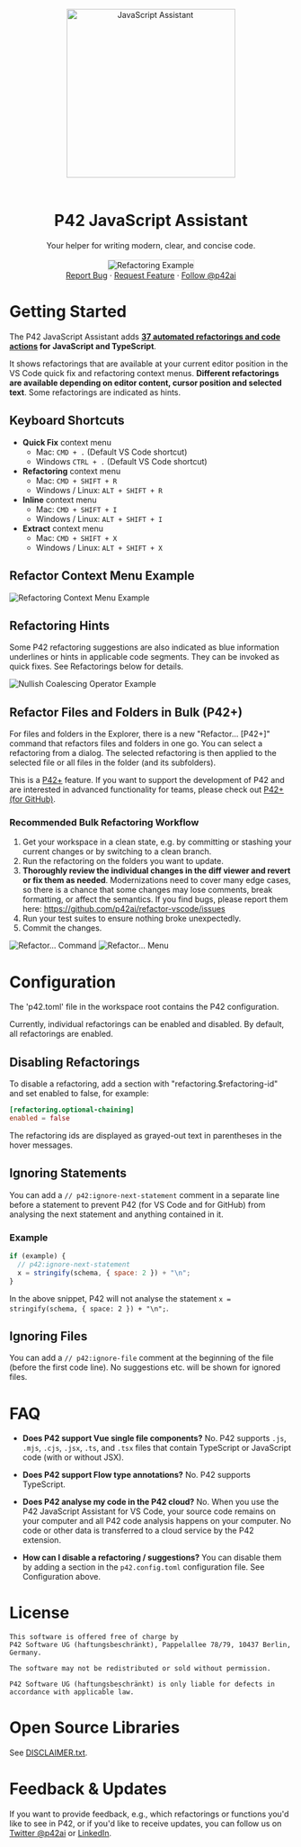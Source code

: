 <br />
<div align="center">
  <a href="https://p42.ai">
    <img 
      src="https://p42.ai/image/vscode/robot_juggling_300.png" 
      alt="JavaScript Assistant"
      height="300" />
  </a>
  <h1 align="center" style="padding-top: 20px;">P42 JavaScript Assistant</h2>
  

  <p align="center">
    Your helper for writing modern, clear, and concise code.
    <br />
    <br />
    <img src="https://p42.ai/image/vscode/vscode-intro.gif" 
         alt="Refactoring Example" 
         style="border:1px solid #ddd;" />
    <br />
    <a href="https://github.com/p42ai/refactor-vscode/issues">Report Bug</a>
    ·
    <a href="https://github.com/p42ai/refactor-vscode/issues">Request Feature</a>
    ·
    <a href="https://twitter.com/p42ai">Follow @p42ai</a>
  </p>
  
</div>


# Getting Started

The P42 JavaScript Assistant adds **[37 automated refactorings and code actions](https://p42.ai/documentation/code-action/) for JavaScript and TypeScript**. 

It shows refactorings that are available at your current editor position in the VS Code quick fix
and refactoring context menus. **Different refactorings are available depending on editor content,
cursor position and selected text**. Some refactorings are indicated as hints.

## Keyboard Shortcuts

- **Quick Fix** context menu
  - Mac: `CMD + .` (Default VS Code shortcut)
  - Windows `CTRL + .` (Default VS Code shortcut)
- **Refactoring** context menu
  - Mac: `CMD + SHIFT + R`
  - Windows / Linux: `ALT + SHIFT + R`
- **Inline** context menu
  - Mac: `CMD + SHIFT + I`
  - Windows / Linux: `ALT + SHIFT + I`
- **Extract** context menu
  - Mac: `CMD + SHIFT + X`
  - Windows / Linux: `ALT + SHIFT + X`

## Refactor Context Menu Example

![Refactoring Context Menu Example](https://p42.ai/image/vscode/refactoring-menu.png)

## Refactoring Hints

Some P42 refactoring suggestions are also indicated as blue information underlines or hints in applicable code segments. They can be invoked as quick fixes. See Refactorings below for details.

![Nullish Coalescing Operator Example](https://p42.ai/image/vscode/feature-suggestion.png)

## Refactor Files and Folders in Bulk (P42+)

For files and folders in the Explorer, there is a new "Refactor... \[P42+\]" command that refactors files and folders in one go. You can select a refactoring from a dialog. The selected refactoring is then applied to the selected file or all files in the folder (and its subfolders).

This is a [P42+](https://p42.ai/p42-plus) feature. If you want to support the development of P42 and are interested in advanced functionality for teams, please check out [P42+ (for GitHub)](https://p42.ai/p42-plus).

### Recommended Bulk Refactoring Workflow

1. Get your workspace in a clean state, e.g. by committing or stashing your current changes or by switching to a clean branch.
2. Run the refactoring on the folders you want to update.
3. **Thoroughly review the individual changes in the diff viewer and revert or fix them as needed**. Modernizations need to cover many edge cases, so there is a chance that some changes may lose comments, break formatting, or affect the semantics. If you find bugs, please report them here: https://github.com/p42ai/refactor-vscode/issues
4. Run your test suites to ensure nothing broke unexpectedly.
5. Commit the changes.

![Refactor... Command](https://p42.ai/image/vscode/feature-refactor-menu.png)
![Refactor... Menu](https://p42.ai/image/vscode/feature-refactor-selector.png)

# Configuration

The 'p42.toml' file in the workspace root contains the P42 configuration.

Currently, individual refactorings can be enabled and disabled. By default, all refactorings are enabled.

## Disabling Refactorings

To disable a refactoring, add a section with "refactoring.$refactoring-id" and set enabled to false, for example:

```toml
[refactoring.optional-chaining]
enabled = false
```

The refactoring ids are displayed as grayed-out text in parentheses in the hover messages.

## Ignoring Statements

You can add a `// p42:ignore-next-statement` comment in a separate line before a statement to prevent P42 (for VS Code and for GitHub) from analysing the next statement and anything contained in it.

### Example

```js
if (example) {
  // p42:ignore-next-statement
  x = stringify(schema, { space: 2 }) + "\n";
}
```

In the above snippet, P42 will not analyse the statement `x = stringify(schema, { space: 2 }) + "\n";`.

## Ignoring Files

You can add a `// p42:ignore-file` comment at the beginning of the file (before the first code line). No suggestions etc. will be shown for ignored files.

# FAQ

- **Does P42 support Vue single file components?**
  No. P42 supports `.js`, `.mjs`, `.cjs`, `.jsx`, `.ts`, and `.tsx` files that contain TypeScript or JavaScript code (with or without JSX).

- **Does P42 support Flow type annotations?**
  No. P42 supports TypeScript.

- **Does P42 analyse my code in the P42 cloud?**
  No. When you use the P42 JavaScript Assistant for VS Code, your source code remains on your computer and all P42 code analysis happens on your computer. No code or other data is transferred to a cloud service by the P42 extension.

- **How can I disable a refactoring / suggestions?**
  You can disable them by adding a section in the `p42.config.toml` configuration file. See Configuration above.

# License

```
This software is offered free of charge by
P42 Software UG (haftungsbeschränkt), Pappelallee 78/79, 10437 Berlin, Germany.

The software may not be redistributed or sold without permission.

P42 Software UG (haftungsbeschränkt) is only liable for defects in accordance with applicable law.
```

# Open Source Libraries

See [DISCLAIMER.txt](https://raw.githubusercontent.com/p42ai/refactor-vscode/main/DISCLAIMER.txt).

# Feedback & Updates

If you want to provide feedback, e.g., which refactorings or functions you'd like to see in P42, or if you'd like to receive updates, you can follow us on [Twitter @p42ai](https://twitter.com/p42ai) or [LinkedIn](https://www.linkedin.com/company/p42-software).
